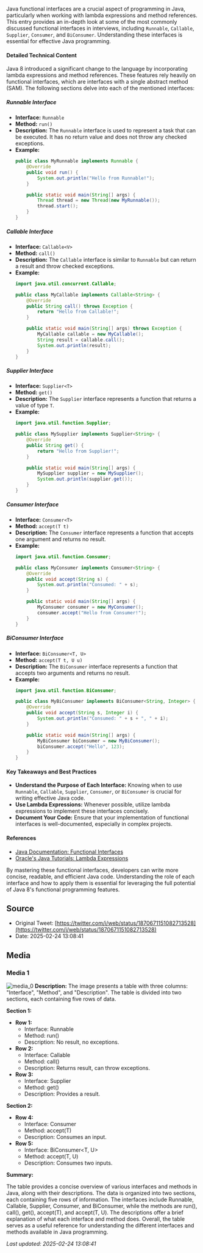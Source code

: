 Java functional interfaces are a crucial aspect of programming in Java, particularly when working with lambda expressions and method references. This entry provides an in-depth look at some of the most commonly discussed functional interfaces in interviews, including `Runnable`, `Callable`, `Supplier`, `Consumer`, and `BiConsumer`. Understanding these interfaces is essential for effective Java programming.

#### Detailed Technical Content
Java 8 introduced a significant change to the language by incorporating lambda expressions and method references. These features rely heavily on functional interfaces, which are interfaces with a single abstract method (SAM). The following sections delve into each of the mentioned interfaces:

##### Runnable Interface
- **Interface:** `Runnable`
- **Method:** `run()`
- **Description:** The `Runnable` interface is used to represent a task that can be executed. It has no return value and does not throw any checked exceptions.
- **Example:**
  ```java
  public class MyRunnable implements Runnable {
      @Override
      public void run() {
          System.out.println("Hello from Runnable!");
      }
  
      public static void main(String[] args) {
          Thread thread = new Thread(new MyRunnable());
          thread.start();
      }
  }
  ```

##### Callable Interface
- **Interface:** `Callable<V>`
- **Method:** `call()`
- **Description:** The `Callable` interface is similar to `Runnable` but can return a result and throw checked exceptions.
- **Example:**
  ```java
  import java.util.concurrent.Callable;
  
  public class MyCallable implements Callable<String> {
      @Override
      public String call() throws Exception {
          return "Hello from Callable!";
      }
  
      public static void main(String[] args) throws Exception {
          MyCallable callable = new MyCallable();
          String result = callable.call();
          System.out.println(result);
      }
  }
  ```

##### Supplier Interface
- **Interface:** `Supplier<T>`
- **Method:** `get()`
- **Description:** The `Supplier` interface represents a function that returns a value of type `T`.
- **Example:**
  ```java
  import java.util.function.Supplier;
  
  public class MySupplier implements Supplier<String> {
      @Override
      public String get() {
          return "Hello from Supplier!";
      }
  
      public static void main(String[] args) {
          MySupplier supplier = new MySupplier();
          System.out.println(supplier.get());
      }
  }
  ```

##### Consumer Interface
- **Interface:** `Consumer<T>`
- **Method:** `accept(T t)`
- **Description:** The `Consumer` interface represents a function that accepts one argument and returns no result.
- **Example:**
  ```java
  import java.util.function.Consumer;
  
  public class MyConsumer implements Consumer<String> {
      @Override
      public void accept(String s) {
          System.out.println("Consumed: " + s);
      }
  
      public static void main(String[] args) {
          MyConsumer consumer = new MyConsumer();
          consumer.accept("Hello from Consumer!");
      }
  }
  ```

##### BiConsumer Interface
- **Interface:** `BiConsumer<T, U>`
- **Method:** `accept(T t, U u)`
- **Description:** The `BiConsumer` interface represents a function that accepts two arguments and returns no result.
- **Example:**
  ```java
  import java.util.function.BiConsumer;
  
  public class MyBiConsumer implements BiConsumer<String, Integer> {
      @Override
      public void accept(String s, Integer i) {
          System.out.println("Consumed: " + s + ", " + i);
      }
  
      public static void main(String[] args) {
          MyBiConsumer biConsumer = new MyBiConsumer();
          biConsumer.accept("Hello", 123);
      }
  }
  ```

#### Key Takeaways and Best Practices
- **Understand the Purpose of Each Interface:** Knowing when to use `Runnable`, `Callable`, `Supplier`, `Consumer`, or `BiConsumer` is crucial for writing effective Java code.
- **Use Lambda Expressions:** Whenever possible, utilize lambda expressions to implement these interfaces concisely.
- **Document Your Code:** Ensure that your implementation of functional interfaces is well-documented, especially in complex projects.

#### References
- [Java Documentation: Functional Interfaces](https://docs.oracle.com/javase/8/docs/api/java/lang/FunctionalInterface.html)
- [Oracle's Java Tutorials: Lambda Expressions](https://docs.oracle.com/javase/tutorial/java/javaOO/lambdaexpressions.html)

By mastering these functional interfaces, developers can write more concise, readable, and efficient Java code. Understanding the role of each interface and how to apply them is essential for leveraging the full potential of Java 8's functional programming features.
## Source

- Original Tweet: [https://twitter.com/i/web/status/1870671151082713528](https://twitter.com/i/web/status/1870671151082713528)
- Date: 2025-02-24 13:08:41


## Media

### Media 1
![media_0](./media_0.jpg)
**Description:** The image presents a table with three columns: "Interface", "Method", and "Description". The table is divided into two sections, each containing five rows of data.

**Section 1:**

* **Row 1:** 
	+ Interface: Runnable
	+ Method: run()
	+ Description: No result, no exceptions.
* **Row 2:**
	+ Interface: Callable<V>
	+ Method: call()
	+ Description: Returns result, can throw exceptions.
* **Row 3:**
	+ Interface: Supplier<T>
	+ Method: get()
	+ Description: Provides a result.

**Section 2:**

* **Row 4:**
	+ Interface: Consumer<T>
	+ Method: accept(T)
	+ Description: Consumes an input.
* **Row 5:**
	+ Interface: BiConsumer<T, U>
	+ Method: accept(T, U)
	+ Description: Consumes two inputs.

**Summary:**

The table provides a concise overview of various interfaces and methods in Java, along with their descriptions. The data is organized into two sections, each containing five rows of information. The interfaces include Runnable, Callable, Supplier, Consumer, and BiConsumer, while the methods are run(), call(), get(), accept(T), and accept(T, U). The descriptions offer a brief explanation of what each interface and method does. Overall, the table serves as a useful reference for understanding the different interfaces and methods available in Java programming.

*Last updated: 2025-02-24 13:08:41*